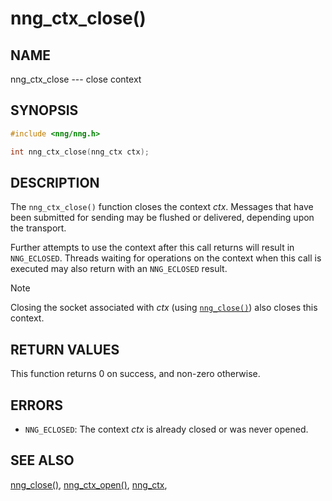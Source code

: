 # nng_ctx_close()

## NAME

nng_ctx_close --- close context

## SYNOPSIS

```c
#include <nng/nng.h>

int nng_ctx_close(nng_ctx ctx);
```

## DESCRIPTION

The `nng_ctx_close()` function closes the context _ctx_.
Messages that have been submitted for sending may be flushed or delivered,
depending upon the transport.

Further attempts to use the context after this call returns will result
in `NNG_ECLOSED`.
Threads waiting for operations on the context when this
call is executed may also return with an `NNG_ECLOSED` result.

> [!NOTE]
> Closing the socket associated with _ctx_
> (using [`nng_close()`](nng_close.md)) also closes this context.

## RETURN VALUES

This function returns 0 on success, and non-zero otherwise.

## ERRORS

- `NNG_ECLOSED`: The context _ctx_ is already closed or was never opened.

## SEE ALSO

[nng_close()](nng_close.md),
[nng_ctx_open()](nng_ctx_open.md),
[nng_ctx](nng_ctx.md),
